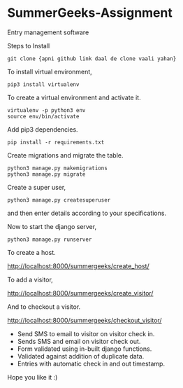# SummerGeeks-Assignment

Entry management software

Steps to Install
```
git clone {apni github link daal de clone vaali yahan}
```

To install virtual environment,
```
pip3 install virtualenv
```

To create a virtual environment and activate it.
```
virtualenv -p python3 env
source env/bin/activate
```

Add pip3 dependencies.
```
pip install -r requirements.txt
```


Create migrations and migrate the table.
```
python3 manage.py makemigrations
python3 manage.py migrate
```

Create a super user,
```
python3 manage.py createsuperuser
```
and then enter details according to your specifications.

Now to start the django server,
```
python3 manage.py runserver
```

To create a host.

<http://localhost:8000/summergeeks/create_host/>

To add a visitor,

<http://localhost:8000/summergeeks/create_visitor/>

And to checkout a visitor.

<http://localhost:8000/summergeeks/checkout_visitor/>

- Send SMS to email to visitor on visitor check in.
- Sends SMS and email on visitor check out.
- Form validated using in-built django functions.
- Validated against addition of duplicate data.
- Entries with automatic check in and out timestamp.

Hope you like it :)
